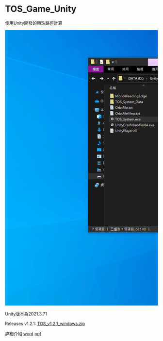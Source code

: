 # TOS_Game_Unity

使用Unity開發的轉珠路徑計算



![image](https://github.com/BingYu94860/TOS_Game_Unity/blob/main/%E8%BD%89%E7%8F%A0%E5%8B%95%E7%95%AB.gif)



Unity版本為2021.3.71

Releases v1.2.1: [TOS_v1.2.1_windows.zip](https://github.com/BingYu94860/TOS_Game_Unity/releases/download/v1.2.1/TOS_v1.2.1_windows.zip)





詳細介紹 [word](https://drive.google.com/file/d/10RiOw9e8qLeKvJnm4lmKS19oHorSyaw8/view?usp=sharing) [ppt](https://drive.google.com/file/d/169-Px2M7Rbkgj4TwqSIQemH--ahMMZEC/view?usp=sharing) 

